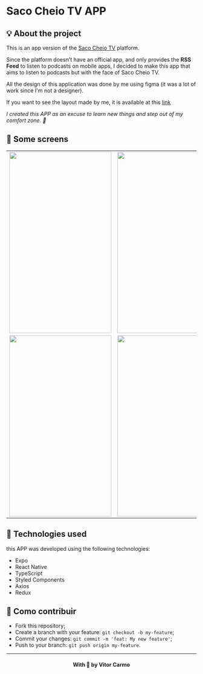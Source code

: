 # Saco Cheio TV APP

## 💡 About the project

This is an app version of the [Saco Cheio TV](https://www.sacocheio.tv) platform.

Since the platform doesn't have an official app, and only provides the **RSS Feed** to listen to podcasts on mobile apps, I decided to make this app that aims to listen to podcasts but with the face of Saco Cheio TV.

All the design of this application was done by me using figma (it was a lot of work since I'm not a designer).

If you want to see the layout made by me, it is available at this [link](https://www.figma.com/file/7LuyM5VZsCj6kYRgQiNyaD/sacocheio-tv-app?node-id=0%3A1)

*I created this APP as an excuse to learn new things and step out of my comfort zone. 🤫*

## 📱 Some screens
<table>
  <tr>
    <td><img src="https://user-images.githubusercontent.com/56807155/201567534-85e28d56-c3a7-4b5a-93e5-0808be52820a.png" width=270 height=480></td>
    <td><img src="https://user-images.githubusercontent.com/56807155/201567567-cc7e65ff-e156-41e7-bd2d-ac3b39daeda8.png" width=270 height=480></td>
    <td><img src="https://user-images.githubusercontent.com/56807155/201567674-35ac830b-7f06-48c2-9c61-d95a868164f8.png" width=270 height=480></td>
  </tr>
  <tr>
    <td><img src="https://user-images.githubusercontent.com/56807155/201567728-44620af6-e8a0-40e2-8876-336d3deeff20.png" width=270 height=480></td>
    <td><img src="https://user-images.githubusercontent.com/56807155/201567878-f2e10ada-f5ee-4ee4-8374-d3c48a2982b2.png" width=270 height=480></td>
    <td><img src="https://user-images.githubusercontent.com/56807155/201567616-4cca1369-5c2c-4980-a294-8e792c2ffd33.png" width=270 height=480></td>
  </tr>
 </table>
 

## 🚀 Technologies used

this APP was developed using the following technologies:

- Expo
- React Native
- TypeScript
- Styled Components
- Axios
- Redux

 
 ## 🤔 Como contribuir

- Fork this repository;
- Create a branch with your feature: `git checkout -b my-feature`;
- Commit your changes: `git commit -m 'feat: My new feature'`;
- Push to your branch: `git push origin my-feature`.

 ___
<h4 align="center">
    With 💜 by Vitor Carmo
</h4>
